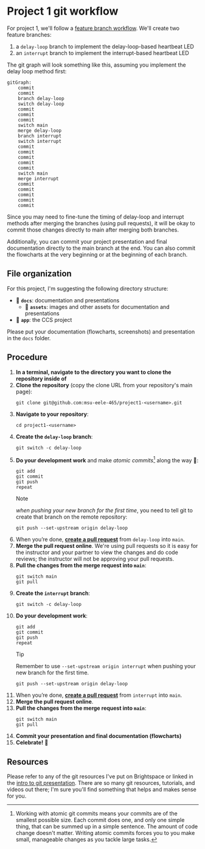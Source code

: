 # Project 1 git workflow

For project 1, we'll follow a [feature branch workflow](https://www.atlassian.com/git/tutorials/comparing-workflows/feature-branch-workflow). We'll create two feature branches:

1. a `delay-loop` branch to implement the delay-loop-based heartbeat LED
2. an `interrupt` branch to implement the interrupt-based heartbeat LED

The git graph will look something like this, assuming you implement the delay loop method first:

```mermaid
gitGraph:
    commit
    commit
    branch delay-loop
    switch delay-loop
    commit
    commit
    commit
    switch main
    merge delay-loop
    branch interrupt
    switch interrupt
    commit
    commit
    commit
    commit
    commit
    switch main
    merge interrupt
    commit
    commit
    commit
    commit
    commit
```

Since you may need to fine-tune the timing of delay-loop and interrupt methods after merging the branches (using pull requests), it will be okay to commit those changes directly to main after merging both branches.

Additionally, you can commit your project presentation and final documentation directly to the main branch at the end. You can also commit the flowcharts at the very beginning or at the beginning of each branch.

## File organization

For this project, I'm suggesting the following directory structure:

- 📁 **`docs`**: documentation and presentations 
   - 📁 **`assets`**: images and other assets for documentation and presentations
- 📁 **`app`**: the CCS project

Please put your documentation (flowcharts, screenshots) and presentation in the `docs` folder.

## Procedure

1. **In a terminal, navigate to the directory you want to clone the repository inside of**
2. **Clone the repository** (copy the clone URL from your repository's main page):
    ```
    git clone git@github.com:msu-eele-465/project1-<username>.git
    ```
3. **Navigate to your repository**:
    ```
    cd project1-<username>
    ```
4. **Create the `delay-loop` branch**:
    ```
    git switch -c delay-loop 
    ```
5. **Do your development work** and make *atomic commits*[^1] along the way 🙂:
    ```
    git add 
    git commit 
    git push 
    repeat
    ```
    > [!NOTE]
    > *when pushing your new branch for the first time*, you need to tell git to create that branch on the remote repository:
    > ```
    > git push --set-upstream origin delay-loop 
    > ```
6. When you’re done, **[create a pull request](https://docs.github.com/en/pull-requests/collaborating-with-pull-requests/proposing-changes-to-your-work-with-pull-requests/creating-a-pull-request)** from `delay-loop` into `main`.
7. **Merge the pull request online**. We're using pull requests so it is easy for the instructor and your partner to view the changes and do code reviews; the instructor will not be approving your pull requests.
8. **Pull the changes from the merge request into `main`**:
    ```
    git switch main
    git pull
    ```
9. **Create the `interrupt` branch**:
    ```
    git switch -c delay-loop 
    ```
10. **Do your development work**:
    ```
    git add 
    git commit 
    git push 
    repeat
    ```
    > [!TIP]
    > Remember to use `--set-upstream origin interrupt` when pushing your new branch for the first time.
    > ```
    > git push --set-upstream origin delay-loop 
    > ```
11. When you’re done, **[create a pull request](https://docs.github.com/en/pull-requests/collaborating-with-pull-requests/proposing-changes-to-your-work-with-pull-requests/creating-a-pull-request)** from `interrupt` into `main`.
12. **Merge the pull request online**. 
13. **Pull the changes from the merge request into `main`**:
    ```
    git switch main
    git pull
    ```
14. **Commit your presentation and final documentation (flowcharts)**
15. **Celebrate!** 🎉

[^1]: Working with atomic git commits means your commits are of the smallest possible size. 
Each commit does one, and only one simple thing, that can be summed up in a simple sentence. The amount of code change doesn't matter.
Writing atomic commits forces you to you make small, manageable changes as you tackle large tasks.

## Resources

Please refer to any of the git resources I've put on Brightspace or linked in the [intro to git presentation](https://msu-eele-465.github.io/intro-to-git/). There are so many git resources, tutorials, and videos out there; I'm sure you'll find something that helps and makes sense for you.